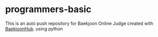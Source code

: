 # programmers-basic
This is an auto push repository for Baekjoon Online Judge created with [BaekjoonHub](https://github.com/BaekjoonHub/BaekjoonHub).
using python
